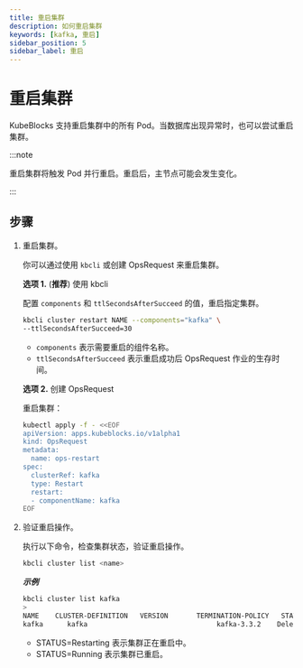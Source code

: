 ```yaml
---
title: 重启集群
description: 如何重启集群
keywords: [kafka, 重启]
sidebar_position: 5
sidebar_label: 重启
---
```



# 重启集群

KubeBlocks 支持重启集群中的所有 Pod。当数据库出现异常时，也可以尝试重启集群。

:::note

重启集群将触发 Pod 并行重启。重启后，主节点可能会发生变化。

:::

## 步骤

1. 重启集群。

    你可以通过使用 `kbcli` 或创建 OpsRequest 来重启集群。
  
   **选项 1.** (**推荐**) 使用 kbcli

   配置 `components` 和 `ttlSecondsAfterSucceed` 的值，重启指定集群。

   ```bash
   kbcli cluster restart NAME --components="kafka" \
   --ttlSecondsAfterSucceed=30
   ```

   - `components` 表示需要重启的组件名称。
   - `ttlSecondsAfterSucceed` 表示重启成功后 OpsRequest 作业的生存时间。

   **选项 2.** 创建 OpsRequest

   重启集群：

   ```bash
   kubectl apply -f - <<EOF
   apiVersion: apps.kubeblocks.io/v1alpha1
   kind: OpsRequest
   metadata:
     name: ops-restart
   spec:
     clusterRef: kafka
     type: Restart 
     restart:
     - componentName: kafka
   EOF
   ```

2. 验证重启操作。

   执行以下命令，检查集群状态，验证重启操作。

   ```bash
   kbcli cluster list <name>
   ```

   ***示例***

   ```bash
   kbcli cluster list kafka
   >
   NAME    CLUSTER-DEFINITION   VERSION       TERMINATION-POLICY   STATUS     AGE
   kafka      kafka                                kafka-3.3.2    Delete                               Running    19m
   ```

   * STATUS=Restarting 表示集群正在重启中。
   * STATUS=Running 表示集群已重启。
